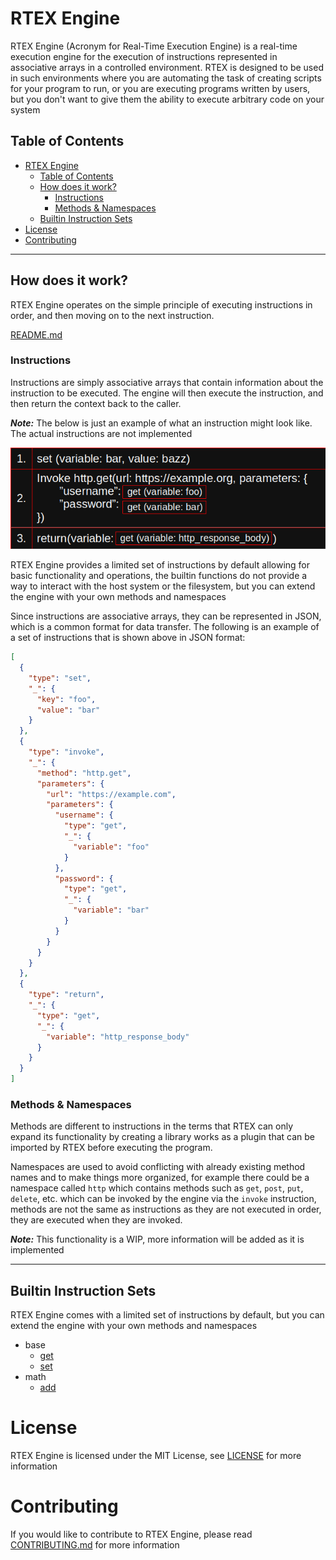# RTEX Engine

RTEX Engine (Acronym for Real-Time Execution Engine)
is a real-time execution engine for the execution of
instructions represented in associative arrays in
a controlled environment. RTEX is designed to
be used in such environments where you are automating
the task of creating scripts for your program to run,
or you are executing programs written by users,
but you don't want to give them the ability to
execute arbitrary code on your system

## Table of Contents

<!-- TOC -->
* [RTEX Engine](#rtex-engine)
  * [Table of Contents](#table-of-contents)
  * [How does it work?](#how-does-it-work)
    * [Instructions](#instructions)
    * [Methods & Namespaces](#methods--namespaces)
  * [Builtin Instruction Sets](#builtin-instruction-sets)
* [License](#license)
* [Contributing](#contributing)
<!-- TOC -->

-----------------------------------------------------------------------------

## How does it work?

RTEX Engine operates on the simple principle of executing
instructions in order, and then moving on to the next
instruction. 

[README.md](README.md)
### Instructions

Instructions are simply associative arrays that contain
information about the instruction to be executed. The
engine will then execute the instruction, and then
return the context back to the caller.

***Note:*** The below is just an example of what an instruction
might look like. The actual instructions are not implemented

![Instruction Example](assets/instruction_example.png)

RTEX Engine provides a limited set of instructions by default
allowing for basic functionality and operations, the builtin
functions do not provide a way to interact with the host
system or the filesystem, but you can extend the engine
with your own methods and namespaces

Since instructions are associative arrays, they can be
represented in JSON, which is a common format for data
transfer. The following is an example of a set of 
instructions that is shown above in JSON format:

```json
[
  {
    "type": "set",
    "_": {
      "key": "foo",
      "value": "bar"
    }
  },
  {
    "type": "invoke",
    "_": {
      "method": "http.get",
      "parameters": {
        "url": "https://example.com",
        "parameters": {
          "username": {
            "type": "get",
            "_": {
              "variable": "foo"
            }
          },
          "password": {
            "type": "get",
            "_": {
              "variable": "bar"
            }
          }
        }
      }
    }
  },
  {
    "type": "return",
    "_": {
      "type": "get",
      "_": {
        "variable": "http_response_body"
      }
    }
  }
]
```


### Methods & Namespaces

Methods are different to instructions in the terms
that RTEX can only expand its functionality by
creating a library works as a plugin that can be
imported by RTEX before executing the program.

Namespaces are used to avoid conflicting with
already existing method names and to make things
more organized, for example there could be a
namespace called `http` which contains methods
such as `get`, `post`, `put`, `delete`, etc. which
can be invoked by the engine via the `invoke`
instruction, methods are not the same as instructions
as they are not executed in order, they are executed
when they are invoked.

***Note:*** This functionality is a WIP, more
information will be added as it is implemented

-----------------------------------------------------------------------------

## Builtin Instruction Sets

RTEX Engine comes with a limited set of instructions by default,
but you can extend the engine with your own methods and namespaces

 - base
    - [get](docs/instructions/base/get.md)
    - [set](docs/instructions/base/get.md)
 - math
    - [add](docs/instructions/add.md)

# License

RTEX Engine is licensed under the MIT License, see
[LICENSE](LICENSE) for more information


# Contributing

If you would like to contribute to RTEX Engine,
please read [CONTRIBUTING.md](CONTRIBUTING.md)
for more information
